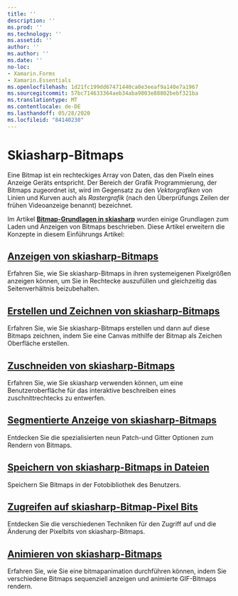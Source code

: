 ```yaml
---
title: ''
description: ''
ms.prod: ''
ms.technology: ''
ms.assetid: ''
author: ''
ms.author: ''
ms.date: ''
no-loc:
- Xamarin.Forms
- Xamarin.Essentials
ms.openlocfilehash: 1d21fc199dd67471440ca0e3eeaf9a140e7a1967
ms.sourcegitcommit: 57bc714633364aeb34aba9803e88802bebf321ba
ms.translationtype: MT
ms.contentlocale: de-DE
ms.lasthandoff: 05/28/2020
ms.locfileid: "84140230"
---
```

# <a name="skiasharp-bitmaps"></a>Skiasharp-Bitmaps

Eine Bitmap ist ein rechteckiges Array von Daten, das den Pixeln eines Anzeige Geräts entspricht. Der Bereich der Grafik Programmierung, der Bitmaps zugeordnet ist, wird im Gegensatz zu den _Vektorgrafiken_ von Linien und Kurven auch als _Rastergrafik_ (nach den Überprüfungs Zeilen der frühen Videoanzeige benannt) bezeichnet. 

Im Artikel **[Bitmap-Grundlagen in skiasharp](../basics/bitmaps.md)** wurden einige Grundlagen zum Laden und Anzeigen von Bitmaps beschrieben. Diese Artikel erweitern die Konzepte in diesem Einführungs Artikel:

## <a name="displaying-skiasharp-bitmaps"></a>[Anzeigen von skiasharp-Bitmaps](displaying.md)

Erfahren Sie, wie Sie skiasharp-Bitmaps in ihren systemeigenen Pixelgrößen anzeigen können, um Sie in Rechtecke auszufüllen und gleichzeitig das Seitenverhältnis beizubehalten.

## <a name="creating-and-drawing-on-skiasharp-bitmaps"></a>[Erstellen und Zeichnen von skiasharp-Bitmaps](drawing.md)

Erfahren Sie, wie Sie skiasharp-Bitmaps erstellen und dann auf diese Bitmaps zeichnen, indem Sie eine Canvas mithilfe der Bitmap als Zeichen Oberfläche erstellen.

## <a name="cropping-skiasharp-bitmaps"></a>[Zuschneiden von skiasharp-Bitmaps](cropping.md)

Erfahren Sie, wie Sie skiasharp verwenden können, um eine Benutzeroberfläche für das interaktive beschreiben eines zuschnittrechtecks zu entwerfen.

## <a name="segmented-display-of-skiasharp-bitmaps"></a>[Segmentierte Anzeige von skiasharp-Bitmaps](segmented.md)

Entdecken Sie die spezialisierten neun Patch-und Gitter Optionen zum Rendern von Bitmaps.

## <a name="saving-skiasharp-bitmaps-to-files"></a>[Speichern von skiasharp-Bitmaps in Dateien](saving.md)

Speichern Sie Bitmaps in der Fotobibliothek des Benutzers.

## <a name="accessing-skiasharp-bitmap-pixel-bits"></a>[Zugreifen auf skiasharp-Bitmap-Pixel Bits](pixel-bits.md)

Entdecken Sie die verschiedenen Techniken für den Zugriff auf und die Änderung der Pixelbits von skiasharp-Bitmaps.

## <a name="animating-skiasharp-bitmaps"></a>[Animieren von skiasharp-Bitmaps](animating.md)

Erfahren Sie, wie Sie eine bitmapanimation durchführen können, indem Sie verschiedene Bitmaps sequenziell anzeigen und animierte GIF-Bitmaps rendern.
